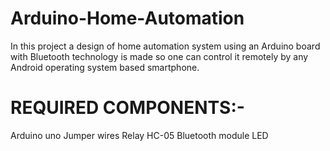 # Arduino-Home-Automation
In this project a design of home automation system using an Arduino board with Bluetooth technology is made so one can control it remotely by any Android operating system based smartphone.
# REQUIRED COMPONENTS:-
Arduino uno Jumper wires Relay HC-05 Bluetooth module LED
